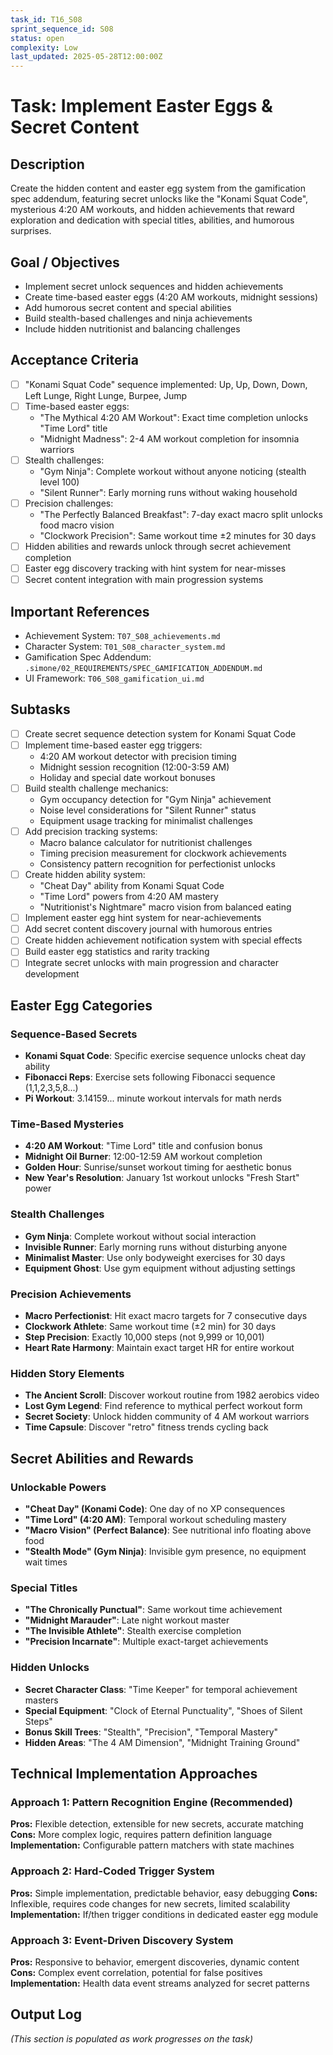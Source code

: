 ```yaml
---
task_id: T16_S08
sprint_sequence_id: S08
status: open
complexity: Low
last_updated: 2025-05-28T12:00:00Z
---
```


# Task: Implement Easter Eggs & Secret Content

## Description
Create the hidden content and easter egg system from the gamification spec addendum, featuring secret unlocks like the "Konami Squat Code", mysterious 4:20 AM workouts, and hidden achievements that reward exploration and dedication with special titles, abilities, and humorous surprises.

## Goal / Objectives
- Implement secret unlock sequences and hidden achievements
- Create time-based easter eggs (4:20 AM workouts, midnight sessions)
- Add humorous secret content and special abilities
- Build stealth-based challenges and ninja achievements
- Include hidden nutritionist and balancing challenges

## Acceptance Criteria
- [ ] "Konami Squat Code" sequence implemented: Up, Up, Down, Down, Left Lunge, Right Lunge, Burpee, Jump
- [ ] Time-based easter eggs:
  - "The Mythical 4:20 AM Workout": Exact time completion unlocks "Time Lord" title
  - "Midnight Madness": 2-4 AM workout completion for insomnia warriors
- [ ] Stealth challenges:
  - "Gym Ninja": Complete workout without anyone noticing (stealth level 100)
  - "Silent Runner": Early morning runs without waking household
- [ ] Precision challenges:
  - "The Perfectly Balanced Breakfast": 7-day exact macro split unlocks food macro vision
  - "Clockwork Precision": Same workout time ±2 minutes for 30 days
- [ ] Hidden abilities and rewards unlock through secret achievement completion
- [ ] Easter egg discovery tracking with hint system for near-misses
- [ ] Secret content integration with main progression systems

## Important References
- Achievement System: `T07_S08_achievements.md`
- Character System: `T01_S08_character_system.md`
- Gamification Spec Addendum: `.simone/02_REQUIREMENTS/SPEC_GAMIFICATION_ADDENDUM.md`
- UI Framework: `T06_S08_gamification_ui.md`

## Subtasks
- [ ] Create secret sequence detection system for Konami Squat Code
- [ ] Implement time-based easter egg triggers:
  - 4:20 AM workout detector with precision timing
  - Midnight session recognition (12:00-3:59 AM)
  - Holiday and special date workout bonuses
- [ ] Build stealth challenge mechanics:
  - Gym occupancy detection for "Gym Ninja" achievement
  - Noise level considerations for "Silent Runner" status
  - Equipment usage tracking for minimalist challenges
- [ ] Add precision tracking systems:
  - Macro balance calculator for nutritionist challenges
  - Timing precision measurement for clockwork achievements
  - Consistency pattern recognition for perfectionist unlocks
- [ ] Create hidden ability system:
  - "Cheat Day" ability from Konami Squat Code
  - "Time Lord" powers from 4:20 AM mastery
  - "Nutritionist's Nightmare" macro vision from balanced eating
- [ ] Implement easter egg hint system for near-achievements
- [ ] Add secret content discovery journal with humorous entries
- [ ] Create hidden achievement notification system with special effects
- [ ] Build easter egg statistics and rarity tracking
- [ ] Integrate secret unlocks with main progression and character development

## Easter Egg Categories

### Sequence-Based Secrets
- **Konami Squat Code**: Specific exercise sequence unlocks cheat day ability
- **Fibonacci Reps**: Exercise sets following Fibonacci sequence (1,1,2,3,5,8...)
- **Pi Workout**: 3.14159... minute workout intervals for math nerds

### Time-Based Mysteries
- **4:20 AM Workout**: "Time Lord" title and confusion bonus
- **Midnight Oil Burner**: 12:00-12:59 AM workout completion
- **Golden Hour**: Sunrise/sunset workout timing for aesthetic bonus
- **New Year's Resolution**: January 1st workout unlocks "Fresh Start" power

### Stealth Challenges
- **Gym Ninja**: Complete workout without social interaction
- **Invisible Runner**: Early morning runs without disturbing anyone
- **Minimalist Master**: Use only bodyweight exercises for 30 days
- **Equipment Ghost**: Use gym equipment without adjusting settings

### Precision Achievements
- **Macro Perfectionist**: Hit exact macro targets for 7 consecutive days
- **Clockwork Athlete**: Same workout time (±2 min) for 30 days
- **Step Precision**: Exactly 10,000 steps (not 9,999 or 10,001)
- **Heart Rate Harmony**: Maintain exact target HR for entire workout

### Hidden Story Elements
- **The Ancient Scroll**: Discover workout routine from 1982 aerobics video
- **Lost Gym Legend**: Find reference to mythical perfect workout form
- **Secret Society**: Unlock hidden community of 4 AM workout warriors
- **Time Capsule**: Discover "retro" fitness trends cycling back

## Secret Abilities and Rewards

### Unlockable Powers
- **"Cheat Day" (Konami Code)**: One day of no XP consequences
- **"Time Lord" (4:20 AM)**: Temporal workout scheduling mastery
- **"Macro Vision" (Perfect Balance)**: See nutritional info floating above food
- **"Stealth Mode" (Gym Ninja)**: Invisible gym presence, no equipment wait times

### Special Titles
- **"The Chronically Punctual"**: Same workout time achievement
- **"Midnight Marauder"**: Late night workout master
- **"The Invisible Athlete"**: Stealth exercise completion
- **"Precision Incarnate"**: Multiple exact-target achievements

### Hidden Unlocks
- **Secret Character Class**: "Time Keeper" for temporal achievement masters
- **Special Equipment**: "Clock of Eternal Punctuality", "Shoes of Silent Steps"
- **Bonus Skill Trees**: "Stealth", "Precision", "Temporal Mastery"
- **Hidden Areas**: "The 4 AM Dimension", "Midnight Training Ground"

## Technical Implementation Approaches

### Approach 1: Pattern Recognition Engine (Recommended)
**Pros:** Flexible detection, extensible for new secrets, accurate matching
**Cons:** More complex logic, requires pattern definition language
**Implementation:** Configurable pattern matchers with state machines

### Approach 2: Hard-Coded Trigger System
**Pros:** Simple implementation, predictable behavior, easy debugging
**Cons:** Inflexible, requires code changes for new secrets, limited scalability
**Implementation:** If/then trigger conditions in dedicated easter egg module

### Approach 3: Event-Driven Discovery System
**Pros:** Responsive to behavior, emergent discoveries, dynamic content
**Cons:** Complex event correlation, potential for false positives
**Implementation:** Health data event streams analyzed for secret patterns

## Output Log
*(This section is populated as work progresses on the task)*